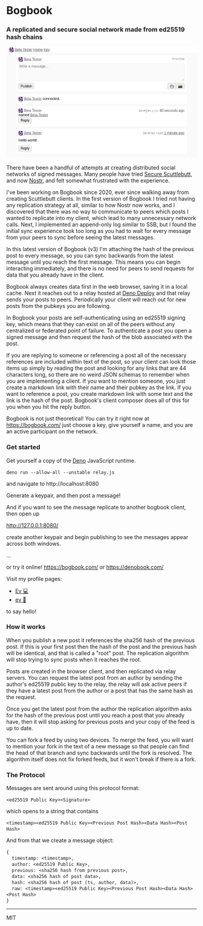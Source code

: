 # Bogbook

### A replicated and secure social network made from ed25519 hash chains

![example](./example.png)

There have been a handful of attempts at creating distributed social networks of signed messages. Many people have tried [Secure Scuttlebutt](https://scuttlebot.io), and now [Nostr](https://github.com/nostr-protocol/), and felt somewhat frustrated with the experience. 

I've been working on Bogbook since 2020, ever since walking away from creating Scuttlebutt clients. In the first version of Bogbook I tried not having any replication strategy at all, similar to how Nostr now works, and I discovered that there was no way to communicate to peers which posts I wanted to replicate into my client, which lead to many unnecessary network calls. Next, I implemented an append-only log similar to SSB, but I found the initial sync experience took too long as you had to wait for every message from your peers to sync before seeing the latest messages. 

In this latest version of Bogbook (v3) I'm attaching the hash of the previous post to every message, so you can sync backwards from the latest message until you reach the first message. This means you can begin interacting immediately, and there is no need for peers to send requests for data that you already have in the client.

Bogbook always creates data first in the web browser, saving it in a local cache. Next it reaches out to a relay hosted at [Deno Deploy](https://deno.com/deploy) and that relay sends your posts to peers. Periodically your client will reach out for new posts from the pubkeys you are following. 

In Bogbook your posts are self-authenticating using an ed25519 signing key, which means that they can exist on all of the peers without any centralized or federated point of failure. To authenticate a post you open a signed message and then request the hash of the blob associated with the post.

If you are replying to someone or referencing a post all of the necessary references are included within text of the post, so your client can look those items up simply by reading the post and looking for any links that are 44 characters long, so there are no weird JSON schemas to remember when you are implementing a client. If you want to mention someone, you just create a markdown link with their name and their pubkey as the link. If you want to reference a post, you create markdown link with some text and the link is the hash of the post. Bogbook's client composer does all of this for you when you hit the reply button.

Bogbook is not just theoretical! You can try it right now at https://bogbook.com/ just choose a key, give yourself a name, and you are an active participant on the network.

### Get started

Get yourself a copy of the [Deno](https://deno.land/) JavaScript runtime.

```
deno run --allow-all --unstable relay.js
```

and navigate to http://localhost:8080

Generate a keypair, and then post a message!

And if you want to see the message replicate to another bogbook client, then open up 

http://127.0.0.1:8080/ 

create another keypair and begin publishing to see the messages appear across both windows.

...

or try it online! https://bogbook.com/ or https://denobook.com/

Visit my profile pages:

+ [Ev 💻](https://bogbook.com/#ebAzm6zzxkYHdBynPlDfX9+VyKYYLGz7GIoNi9l4SJ0=)
+ [ev 📱](https://bogbook.com/#ezVThYBx5hoRMnVB1uAF+WT5t9soXvbxUqq0j8tMEZI=)

to say hello! 

### How it works

When you publish a new post it references the sha256 hash of the previous post. If this is your first post then the hash of the post and the previous hash will be identical, and that is called a "root" post. The replication algorithm will stop trying to sync posts when it reaches the root.

Posts are created in the browser client, and then replicated via relay servers. You can request the latest post from an author by sending the author's ed25519 public key to the relay, the relay will ask active peers if they have a latest post from the author or a post that has the same hash as the request. 

Once you get the latest post from the author the replication algorithm asks for the hash of the previous post until you reach a post that you already have, then it will stop asking for previous posts and your copy of the feed is up to date. 

You can fork a feed by using two devices. To merge the feed, you will want to mention your fork in the text of a new message so that people can find the head of that branch and sync backwards until the fork is resolved. The algorithm itself does not fix forked feeds, but it won't break if there is a fork. 

### The Protocol

Messages are sent around using this protocol format:

```
<ed25519 Public Key><Signature>
```

which opens to a string that contains

```
<timestamp><ed25519 Public Key><Previous Post Hash><Data Hash><Post Hash>
```

And from that we create a message object:

```
{
  timestamp: <timestamp>,
  author: <ed25519 Public Key>,
  previous: <sha256 hash from previous post>,
  data: <sha256 hash of post data>,
  hash: <sha256 hash of post (ts, author, data)>,
  raw: <timestamp><ed25519 Public Key><Previous Post Hash><Data Hash><Post Hash>
}
```

---
MIT



